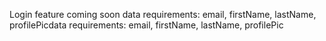 Login feature coming soon
data requirements: email, firstName, lastName, profilePicdata requirements: email, firstName, lastName, profilePic
